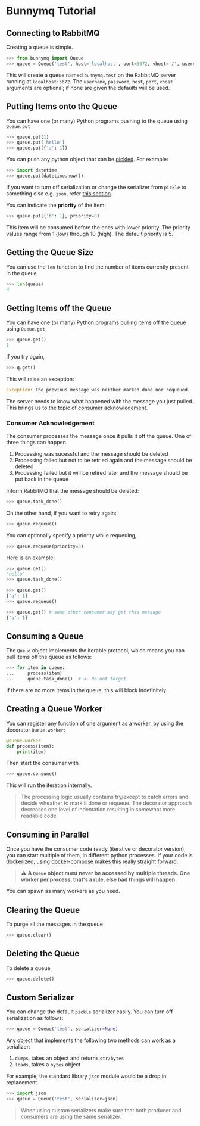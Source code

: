 # Bunnymq Tutorial

## Connecting to RabbitMQ

Creating a queue is simple.

```python
>>> from bunnymq import Queue
>>> queue = Queue('test', host='localhost', port=5672, vhost='/', username='guest', password='guest')
```

This will create a queue named `bunnymq.test` on the RabbitMQ server running at `localhost:5672`.
The `username`, `password`, `host`, `port`, `vhost` arguments are optional; if none are given the defaults will be used.


## Putting Items onto the Queue

You can have one (or many) Python programs pushing to the queue using `Queue.put`

```python
>>> queue.put(1)
>>> queue.put('hello')
>>> queue.put({'a': 1})
```

You can push any python object that can be [pickled](http://docs.python.org/library/pickle.html). For example:

```python
>>> import datetime
>>> queue.put(datetime.now())
```

If you want to turn off serialization or change the serializer from `pickle` to something else e.g. `json`, refer [this section](#custom-serializer).

You can indicate the **priority** of the item:
```python
>>> queue.put({'b': 1}, priority=8)
```
This item will be consumed before the ones with lower priority. The priority values range from 1 (low) through 10 (high). The default priority is 5.

## Getting the Queue Size
You can use the `len` function to find the number of items currently present in the queue

```python
>>> len(queue)
8
```

## Getting Items off the Queue
You can have one (or many) Python programs pulling items off the queue using `Queue.get`

```python
>>> queue.get()
1
```

If you try again,

```python
>>> q.get()
```
This will raise an exception:
```python
Exception: The previous message was neither marked done nor requeued.
```
The server needs to know what happened with the message you just pulled. This brings us to the topic of [consumer acknowledement](https://www.rabbitmq.com/confirms.html).

### Consumer Acknowledgement
The consumer processes the message once it pulls it off the queue. One of three things can happen

1. Processing was sucessful and the message should be deleted
2. Processing failed but not to be retried again and the message should be deleted
3. Processing failed but it will be retired later and the message should be put back in the queue

Inform RabbitMQ that the message should be deleted:

```python
>>> queue.task_done()
```

On the other hand, if you want to retry again:

```python
>>> queue.requeue()
```

You can optionally specify a priority while requeuing,
```python
>>> queue.requeue(priority=3)
```

Here is an example:

```python
>>> queue.get()
'hello'
>>> queue.task_done()

>>> queue.get()
{'a': 1}
>>> queue.requeue()

>>> queue.get() # some other consumer may get this message
{'a': 1}
```

## Consuming a Queue
The `Queue` object implements the iterable protocol, which means you can pull items off the queue as follows:

```python
>>> for item in queue:
...     process(item)
...     queue.task_done()  # <- do not forget
```

If there are no more items in the queue, this will block indefinitely.

## Creating a Queue Worker 
You can register any function of one argument as a worker, by using the decorator `Queue.worker`:

```python
@queue.worker
def process(item):
    print(item)
```

Then start the consumer with

```python
>>> queue.consume()
```

This will run the iteration internally.

> The processing logic usually contains try/except to catch errors and decide wheather to mark it done or requeue. The decorator approach decreases one level of indentation resulting in somewhat more readable code.

## Consuming in Parallel
Once you have the consumer code ready (iterative or decorator version), you can start multiple of them, in different python processes. If your code is dockerized, using [docker-compose](https://docs.docker.com/compose/) makes this really straight forward.

> :warning: **A `Queue` object must never be accessed by multiple threads. One worker per process, that's a rule, else bad things will happen.**

You can spawn as many workers as you need.

## Clearing the Queue

To purge all the messages in the queue
```python
>>> queue.clear()
```

## Deleting the Queue

To delete a queue
```python
>>> queue.delete()
```

## Custom Serializer
You can change the default `pickle` serializer easily. You can turn off
serialization as follows:
```python
>>> queue = Queue('test', serializer=None)
```

Any object that implements the following two methods can work as a serializer:

1. `dumps`, takes an object and returns `str/bytes`
2. `loads`, takes a `bytes` object

For example, the standard library `json` module would be a drop in replacement.

```python
>>> import json
>>> queue = Queue('test', serializer=json)
```

> When using custom serializers make sure that both producer and consumers are using the same serializer.
